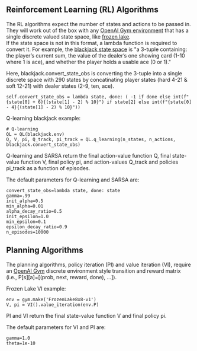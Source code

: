 <h2>Reinforcement Learning (RL) Algorithms</h2>

The RL algorithms expect the number of states and actions to be passed in.   They will work out of the box with any [OpenAI Gym environment](https://www.gymlibrary.ml/)  that has a single discrete valued state space, like [frozen lake](https://www.gymlibrary.ml/environments/toy_text/frozen_lake/#observation-space).  
If the state space is not in this format, a lambda function is required to convert it.  For example, the [blackjack state space](https://www.gymlibrary.ml/environments/toy_text/blackjack/#observation-space) is "a 3-tuple containing: the player’s current sum, the value of the dealer’s one showing card (1-10 where 1 is ace), and whether the player holds a usable ace (0 or 1)." 

Here, blackjack.convert_state_obs is converting the 3-tuple into a single discrete space with 290 states by concatinating player states (hard 4-21 & soft 12-21) with dealer states (2-9, ten, ace).   

```
self.convert_state_obs = lambda state, done: ( -1 if done else int(f"{state[0] + 6}{(state[1] - 2) % 10}") if state[2] else int(f"{state[0] - 4}{(state[1] - 2) % 10}"))
```

Q-learning blackjack example:
```
# Q-learning
QL = QL(blackjack.env)
Q, V, pi, Q_track, pi_track = QL.q_learning(n_states, n_actions, blackjack.convert_state_obs)
```
Q-learning and SARSA return the final action-value function Q, final state-value function V, final policy pi, and action-values Q_track and policies pi_track as a function of episodes.  

The default parameters for Q-learning and SARSA are: 


```
convert_state_obs=lambda state, done: state
gamma=.99
init_alpha=0.5
min_alpha=0.01
alpha_decay_ratio=0.5
init_epsilon=1.0
min_epsilon=0.1
epsilon_decay_ratio=0.9
n_episodes=10000 
```

<h2> Planning Algorithms </h2>

The planning algorithms, policy iteration (PI) and value iteration (VI), require an [OpenAI Gym](https://www.gymlibrary.ml/) discrete environment style transition and reward matrix (i.e., P[s][a]=[(prob, next, reward, done), ...]).  

Frozen Lake VI example:
```
env = gym.make('FrozenLake8x8-v1')
V, pi = VI().value_iteration(env.P)
```
PI and VI return the final state-value function V and final policy pi.  

The default parameters for VI and PI are: 
```
gamma=1.0 
theta=1e-10
```